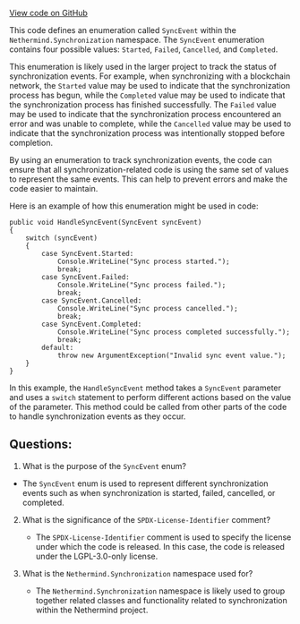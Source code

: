 [View code on GitHub](https://github.com/nethermindeth/nethermind/Nethermind.Synchronization/SyncEvent.cs)

This code defines an enumeration called `SyncEvent` within the `Nethermind.Synchronization` namespace. The `SyncEvent` enumeration contains four possible values: `Started`, `Failed`, `Cancelled`, and `Completed`. 

This enumeration is likely used in the larger project to track the status of synchronization events. For example, when synchronizing with a blockchain network, the `Started` value may be used to indicate that the synchronization process has begun, while the `Completed` value may be used to indicate that the synchronization process has finished successfully. The `Failed` value may be used to indicate that the synchronization process encountered an error and was unable to complete, while the `Cancelled` value may be used to indicate that the synchronization process was intentionally stopped before completion.

By using an enumeration to track synchronization events, the code can ensure that all synchronization-related code is using the same set of values to represent the same events. This can help to prevent errors and make the code easier to maintain.

Here is an example of how this enumeration might be used in code:

```
public void HandleSyncEvent(SyncEvent syncEvent)
{
    switch (syncEvent)
    {
        case SyncEvent.Started:
            Console.WriteLine("Sync process started.");
            break;
        case SyncEvent.Failed:
            Console.WriteLine("Sync process failed.");
            break;
        case SyncEvent.Cancelled:
            Console.WriteLine("Sync process cancelled.");
            break;
        case SyncEvent.Completed:
            Console.WriteLine("Sync process completed successfully.");
            break;
        default:
            throw new ArgumentException("Invalid sync event value.");
    }
}
```

In this example, the `HandleSyncEvent` method takes a `SyncEvent` parameter and uses a `switch` statement to perform different actions based on the value of the parameter. This method could be called from other parts of the code to handle synchronization events as they occur.
## Questions: 
 1. What is the purpose of the `SyncEvent` enum?
   - The `SyncEvent` enum is used to represent different synchronization events such as when synchronization is started, failed, cancelled, or completed.

2. What is the significance of the `SPDX-License-Identifier` comment?
   - The `SPDX-License-Identifier` comment is used to specify the license under which the code is released. In this case, the code is released under the LGPL-3.0-only license.

3. What is the `Nethermind.Synchronization` namespace used for?
   - The `Nethermind.Synchronization` namespace is likely used to group together related classes and functionality related to synchronization within the Nethermind project.
